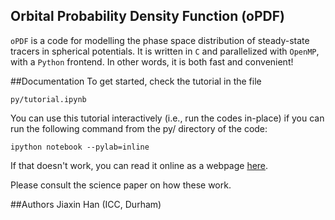 ## Orbital Probability Density Function (oPDF)
`oPDF` is a code for modelling the phase space distribution of steady-state tracers in spherical potentials. It is written in `C` and parallelized with `OpenMP`, with a `Python` frontend. In other words, it is both fast and convenient!

##Documentation
To get started, check the tutorial in the file 

    py/tutorial.ipynb

You can use this tutorial interactively (i.e., run the codes in-place) if you can run the following command from the py/ directory of the code:

    ipython notebook --pylab=inline

If that doesn't work, you can read it online as a webpage [here](http://nbviewer.ipython.org/github/Kambrian/oPDF/blob/master/py/tutorial.ipynb). 


Please consult the science paper on how these work. 


##Authors
Jiaxin Han (ICC, Durham)

